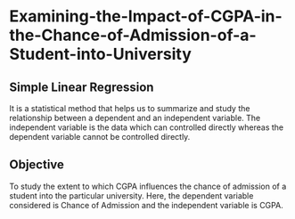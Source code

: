 # Examining-the-Impact-of-CGPA-in-the-Chance-of-Admission-of-a-Student-into-University

## Simple Linear Regression
It is a statistical method that helps us to summarize and study the relationship between a dependent and an independent variable. The independent variable is the data which can controlled directly whereas the dependent variable cannot be controlled directly.

## Objective
To study the extent to which CGPA influences the chance of admission of a student into the particular university. Here, the dependent variable considered is Chance of Admission and the independent variable is CGPA.
